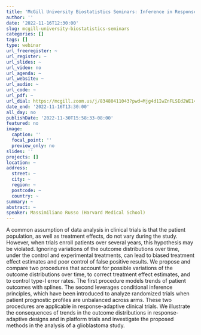 ```yaml
---
title: 'McGill University Biostatistics Seminars: Inference in Response-Adaptive Trials When the Patient Population Varies During Time'
author: ''
date: '2022-11-16T12:30:00'
slug: mcgill-university-biostatistics-seminars
categories: []
tags: []
type: webinar
url_freeregister: ~
url_register: ~
url_slides: ~
url_video: no
url_agenda: ~
url_website: ~
url_audio: ~
url_code: ~
url_pdf: ~
url_dial: https://mcgill.zoom.us/j/83480411043?pwd=Mjg4d1IwZnFLSEd2WE14WHhxQjJwZz09
date_end: '2022-11-16T13:30:00'
all_day: no
publishDate: '2022-11-30T15:58:33-08:00'
featured: no
image:
  caption: ''
  focal_point: ''
  preview_only: no
slides: ''
projects: []
location: ~
address:
  street: ~
  city: ~
  region: ~
  postcode: ~
  country: ~
summary: ~
abstract: ~
speaker: Massimiliano Russo (Harvard Medical School)
---
```


<!--more-->
A common assumption of data analysis in clinical trials is that the patient population, as well as treatment effects, do not vary during the study. However, when trials enroll patients over several years, this hypothesis may be violated. Ignoring variations of the outcome distributions over time, under the control and experimental treatments, can lead to biased treatment effect estimates and poor control of false positive results. We propose and compare two procedures that account for possible variations of the outcome distributions over time, to correct treatment effect estimates, and to control type-I error rates. The first procedure models trends of patient outcomes with splines. The second leverages conditional inference principles, which have been introduced to analyze randomized trials when patient prognostic profiles are unbalanced across arms. These two procedures are applicable in response-adaptive clinical trials. We illustrate the consequences of trends in the outcome distributions in response-adaptive designs and in platform trials and investigate the proposed methods in the analysis of a glioblastoma study.